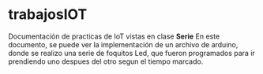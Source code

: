 # trabajosIOT
Documentación de practicas de IoT vistas en clase
**Serie**
En este documento, se puede ver la implementación de un archivo de arduino, donde se realizo una serie de foquitos Led, que fueron programados para ir prendiendo uno despues del otro segun el tiempo marcado.
